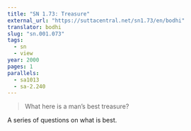 ```yaml
---
title: "SN 1.73: Treasure"
external_url: "https://suttacentral.net/sn1.73/en/bodhi"
translator: bodhi
slug: "sn.001.073"
tags:
  - sn
  - view
year: 2000
pages: 1
parallels:
  - sa1013
  - sa-2.240
---
```


> What here is a man’s best treasure?

A series of questions on what is best.

